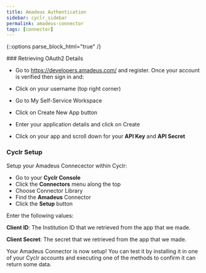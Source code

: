 ```yaml
---
title: Amadeus Authentication
sidebar: cyclr_sidebar
permalink: amadeus-connector
tags: [connector]
---
```

{::options parse_block_html="true" /}
<section class="card">
### Retrieving OAuth2 Details

* Go to https://developers.amadeus.com/ and register. Once your account is verified then sign in and:

* Click on your username (top right corner)
* Go to My Self-Service Workspace
* Click on Create New App button
* Enter your application details and click on Create
* Click on your app and scroll down for your **API Key** and **API Secret**

### Cyclr Setup

Setup your Amadeus Connecector within Cyclr:

*   Go to your **Cyclr Console**
*   Click the **Connectors** menu along the top
*   Choose Connector Library
*   Find the **Amadeus** Connector
*   Click the **Setup** button

Enter the following values:

**Client ID**:  The Institution ID that we retrieved from the app that we made.

**Client Secret**:  The secret that we retrieved from the app that we made.


Your Amadeus Connector is now setup! You can test it by installing it in one of your Cyclr accounts and executing one of the methods to confirm it can return some data.

</section>
